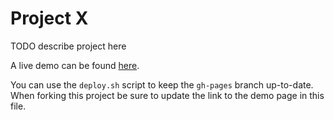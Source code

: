 # Project X

TODO describe project here

A live demo can be found [here](http://NYU-CS6313-Projects.github.io/sp2015-group10/).

You can use the `deploy.sh` script to keep the `gh-pages` branch up-to-date.
When forking this project be sure to update the link to the demo page in this file.
